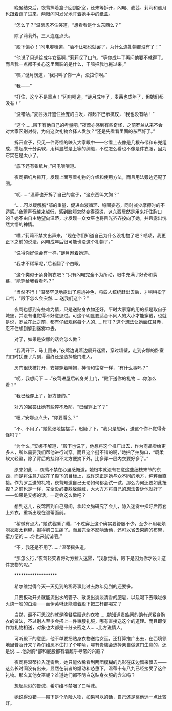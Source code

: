　　晚餐结束后，夜莺捧着盒子回到卧室，还未等拆开，闪电、麦茜、莉莉和谜月也跟着蹿了进来，两眼闪闪发光地盯着她手中的纸盒。

　　“怎么了？”温蒂忍不住笑道，“想看看是什么东西么？”

　　除了莉莉外，三人连连点头。

　　“殿下偏心！”闪电嘟囔道，“酒不让喝也就罢了，为什么连礼物都没有了！”

　　“他说了只送给成年女巫啊，”莉莉叹了口气，“等你成年了再问他要不就得了。而且我一点都不关心这里面装的是什么，干嘛把我也拖过来。”

　　“咦，”谜月愣道，“我只叫了你一声，没拉你啊。”

　　“我——”

　　“打住，这个不是重点！”闪电喝道，“谜月成年了，麦茜也成年了，但她们都没有！”

　　“没错咕，”麦茜拨开遮住脸庞的白发，昂起下巴示抗议，“我也没有咕！”

　　“这个……殿下有他自己的考量吧，”夜莺亦感到有些奇怪，之前罗兰从来不会对大家区别对待，为何这次礼物会择人发放？“还是先看看里面的东西好了。”

　　拆开盒子，只见一件奇怪的映入大家眼中——它看上去像是几根布带和布兜组成，摸起来十分柔软，用料显然是上等的绸缎，不过怎么看也不像是件衣服，因为它实在是太小了。

　　“底下还有张纸片，”闪电嚷嚷道。

　　夜莺把纸片摊开，发现上面写着礼物的介绍和使用方法，而且用法旁边还配了图。

　　“呃……”温蒂也开拆了自己的盒子，“这东西叫文胸？”

　　“……可以缓解胸*部的重量、促进血液循环、稳固姿态，同时减少摩擦时的不适感。”夜莺声音越来越低，感到脸颊忽然变得滚烫，这东西居然是用来托住胸口的？她不由自主地望向温蒂，才发现一众女巫也将目光齐齐投向了她，并且露出恍然大悟的神情。

　　“噗，”莉莉不禁笑出声来，“现在你们知道自己为什么没礼物了吧？啧啧，我更正下之前的说法，闪电成年后很可能也没这个礼物了。”

　　“说得你好像会有一样，”谜月瞪着她道。

　　“我才不稀罕呢，”后者翻了个白眼。

　　“这个类似于紧身胸衣吧？”只有闪电完全不为所动，眼中充满了好奇和羡慕，“能穿给我看看吗？”

　　“当然不行！”温蒂罕见地露出了尴尬神色，将四人统统赶出去后，才稍稍松了口气，“殿下怎么会突然……送我们这个？”

　　夜莺也感到有些难为情，只是送贴身衣物还好，平时大家穿的用的都是取自于城堡，并没有谁觉得不好意思过。可这个明显要适合不同人的大小才能穿戴，也就是说，罗兰在此之前，都有仔细观察每个人的……尺寸？这个想法让她面红耳赤，忍不住想到躲到迷雾中去。

　　对了，如果是安娜的话会怎么做？

　　“我离开下，马上回来，”夜莺边说着边展开迷雾，穿过墙壁，走到安娜的卧室门口时犹豫了片刻，最终还是选择敲门进入。

　　房门很快被打开，安娜穿着睡袍，神情和往常一样，“有什么事吗？”

　　“呃，我想问下……”夜莺进屋后转身关上门，“殿下送你的礼物……你怎么看？”

　　“我已经穿上了，挺方便的。”

　　对方的回答让她有些猝不及防，“已经穿上了？”

　　“嗯，”安娜点点头，“你要看么？”

　　“不、不用了，”她慌张地摆摆手，迟疑了下，“我只是想问，送这个你不觉得奇怪吗？”

　　“为什么，”安娜不解道，“殿下也说了，他想将这个推广出去，作为商品卖给更多人，所以需要我们帮他进行试穿。而且这个挺不错的啊，”她拍了拍胸口，“既柔软又轻盈，除了背后的挂钩不太方便摘下外，比多穿一层内衣要好多了。”

　　原来如此……夜莺不禁在心里感慨道，她根本就没有在意这些细枝末节的东西，而是将注意力放在了殿下的目标上，或许这正是她与众不同的地方，纯粹而直接。作为罗兰送的礼物，夜莺知道自己无论如何都会试一试，那么为何还要如此扭捏？之前也是一样，完全没必要躲躲藏藏，大大方方将自己的想法告诉他就好了——如果是安娜的话，一定会这么做吧？

　　想到这儿，夜莺回到自己房间，拿起文胸研究了会儿，隐入迷雾中扣好后再套上外衣，重新出现在温蒂面前。

　　“稍微有点大，”她试着蹦了蹦，“不过穿上这个确实要舒服不少，至少不用老烦闷衣服太粗糙，擦得胸口生痛了。而且完全不影响活动，还可以省去束胸的布带，挺方便的……你也来试试吧。”

　　“不，我还是不用了……”温蒂摇头道。

　　“那怎么行，”夜莺轻笑着将对方拉入迷雾，“我总觉得，殿下是因为你才设计这件衣物的呢。”

　　*******************

　　希尔维觉得今天一天见到的稀奇事比过去数年见到的还要多。

　　只要扳动开关就能流出水的管子、散发出淡淡清香的肥皂，以及喝下去喉咙像火烧一般的白酒——而伊芙琳还能陪着殿下把三杯都喝完？

　　当然，最不可思议的就是晚餐后赠送的衣物……她知道贵族间的确有送紧身胸衣的做法，不过别人至少会搭上一件束腰礼服，哪有直接送这个的道理。而且即使作为礼物相送，对象也大都是十分亲密之人……比方说情人。

　　可听殿下的意思，他不单要把贴身衣物送给女巫，还打算推广出去，在西境领地里普及开来？希尔维忍不住打了个哆嗦，哪有贵族会选择亲自做这门生意的，还是说……他对胸*部和屁股都有着超乎寻常的兴趣？

　　夜莺将温蒂拉入迷雾后，她只能依稀看到两团模糊的光影在床边飘来飘去——这么长时间没有出来，显然在前者的煽动和怂恿下，温蒂十有八九已经接受了这件礼物。那么其他女巫呢？难道她们都不明白送贴身衣服的含义吗？

　　想起灰烬的告诫，希尔维不禁咽了口唾沫。

　　她说得没错——殿下是个危险人物，如果可以的话，自己还是离他远一点比较好。
